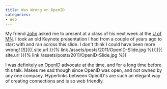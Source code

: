 ```yaml
---
title: Was Wrong on OpenID
categories:
- Web
---
```


My friend [John](http://www-users.cs.umn.edu/~riedl/) asked me to present at a class of his next week at the [U of MN](http://www.umn.edu/). I took an old Keynote presentation I had from a couple of years ago to start with and ran across this slide. I don't think I could have been more wrong!
[![]({{ site.url }}{% link /assets/posts/2011/OpenID-Slide.jpg %})]({{ site.url }}{% link /assets/posts/2011/OpenID-Slide.jpg %})

I was definitely an [OpenID](http://openid.net/) advocate at the time, and for a long time before this talk. Makes me sad though since OpenID was open, and not owned by any one company. Hyperlinks between OpenID's are such an elegant way of creating connections and is so web friendly.
